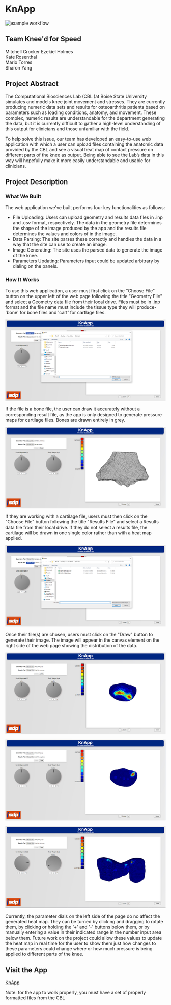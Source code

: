 # KnApp
![example workflow](https://github.com/cs481-ekh/f22-kneed-for-speed/actions/workflows/github-actions.yml/badge.svg)
## Team Knee'd for Speed
Mitchell Crocker
Ezekiel Holmes  
Kate Rosenthal  
Mario Torres   
Sharon Yang

## Project Abstract
The Computational Biosciences Lab (CBL )at Boise State University simulates and models knee 
joint movement and stresses. They are currently producing numeric data sets and results for 
osteoarthritis patients based on parameters such as loading conditions, anatomy, and movement. 
These complex, numeric results are understandable for the department generating the data, but 
it is currently difficult to gather a high-level understanding of this output for clinicians 
and those unfamiliar with the field. 

To help solve this issue, our team has developed an easy-to-use web application with which 
a user can upload files containing the anatomic data provided by the CBL and see a 
visual heat map of contact pressure on different parts of the knee as output. Being able to 
see the Lab’s data in this way will hopefully make it more easily understandable and usable for 
clinicians.

## Project Description
### What We Built
The web application we've built performs four key
functionalities as follows:
- File Uploading: Users can upload geometry and results data files
in .inp and .csv format, respectively. The data in the geometry file 
determines the shape of the image produced by the app and the results file 
determines the values and colors of  in the image.
- Data Parsing: The site parses these correctly and handles the
data in a way that the site can use to create an image.
- Image Generating: The site uses the parsed data to generate the
image of the knee.
- Parameters Updating: Parameters input could be updated arbitrary
by dialing on the panels.

### How It Works
To use this web application, a user must first click on the "Choose File"
button on the upper left of the web page following the title "Geometry File"
and select a Geometry data file from their local drive. Files must be in .inp format
and the file name must include the tissue type they will produce- 'bone' for bone
files and 'cart' for cartlage files.

![KnApp](./docs/knapp-choose-file.png)

If the file is a bone file, the user can draw it accurately without a corresponding result
file, as the app is only designed to generate pressure maps for cartilage files. Bones are drawn 
entirely in grey.

![KnApp](./docs/knapp-bone.png)

If they are working with a cartilage file, users must then click on the "Choose File" button following 
the title "Results File" and select a Results data file from their local drive. If they do not select a
results file, the cartilage will be drawn in one single color rather than with a heat map applied.

![KnApp](./docs/knapp-choose-file-2.png)

Once their file(s) are chosen, users must click on the "Draw" button to generate their image. The image
will appear in the canvas element on the right side of the web page showing the distribution
of the data.

![KnApp](./docs/knapp.png)

![KnApp](./docs/knapp-strain.png)

![KnApp](./docs/knapp-femur.png)

Currently, the parameter dials on the left side of the page do no affect the generated heat map.
They can be turned by clicking and dragging to rotate them, by clicking or holding the '+' and '-'
buttons below them, or by manually entering a value in their indicated range in the number input
area below them. Future work on the project could allow these values to update the heat map in
real time for the user to show them just how changes to these parameters could change where or
how much pressure is being applied to different parts of the knee.

## Visit the App
[KnApp](https://cs481-ekh.github.io/f22-kneed-for-speed/src/index.html)

Note: for the app to work properly, you must have a set of properly formatted files from the CBL
